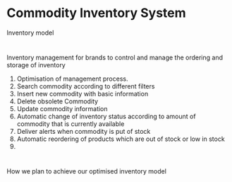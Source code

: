 # Commodity Inventory System
Inventory model
#
Inventory management for brands to control and manage the ordering and storage of inventory
1. Optimisation of management process.
2. Search commodity according to different filters
3. Insert new commodity with basic information
4. Delete obsolete Commodity
5. Update commodity information
6. Automatic change of inventory status according to amount of commodity that is currently available
7. Deliver alerts when commodity is put of stock
8. Automatic reordering of products which are out of stock or low in stock
9.






#
How we plan to achieve our optimised inventory model
#
